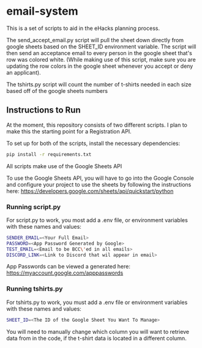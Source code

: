 # email-system

This is a set of scripts to aid in the eHacks planning process.

The send_accept_email.py script will pull the sheet down directly from google sheets based on the SHEET_ID environment variable. The script will then send an acceptance email to every person in the google sheet that's row was colored white. (While making use of this script, make sure you are updating the row colors in the google sheet whenever you accept or deny an applicant).

The tshirts.py script will count the number of t-shirts needed in each size based off of the google sheets numbers

## Instructions to Run

At the moment, this repository consists of two different scripts. I plan to make this the starting point for a Registration API.

To set up for both of the scripts, install the necessary dependencies:

```bash
pip install -r requirements.txt
```

All scripts make use of the Google Sheets API

To use the Google Sheets API, you will have to go into the Google Console and configure your project to use the sheets by following the instructions here: https://developers.google.com/sheets/api/quickstart/python

### Running script.py

For script.py to work, you most add a .env file, or environment variables with these names and values:

```bash
SENDER_EMAIL=<Your Full Email>
PASSWORD=<App Password Generated by Google>
TEST_EMAIL=<Email to be BCC\'ed in all emails>
DISCORD_LINK=<Link to Discord that wil appear in email>
```

App Passwords can be viewed a generated here: https://myaccount.google.com/apppasswords

### Running tshirts.py

For tshirts.py to work, you must add a .env file or environment variables with these names and values:

```bash
SHEET_ID=<The ID of the Google Sheet You Want To Manage>
```

You will need to manually change which column you will want to retrieve data from in the code, if the t-shirt data is located in a different column.
